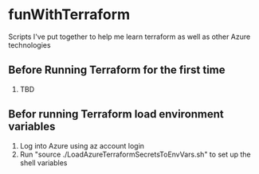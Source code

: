 # funWithTerraform
Scripts I've put together to help me learn terraform as well as other Azure technologies

## Before Running Terraform for the first time
1. TBD

## Befor running Terraform load environment variables
1. Log into Azure using az account login 
2. Run "source ./LoadAzureTerraformSecretsToEnvVars.sh" to set up the shell variables

